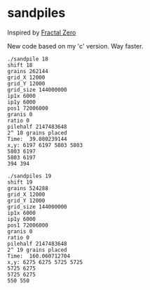 # sandpiles

Inspired by
[Fractal Zero](https://www.youtube.com/watch?v=1MtEUErz7Gg)


New code based on my 'c' version. Way faster. 

```
./sandpile 18
shift 18
grains 262144
grid_X 12000
grid_Y 12000
grid_size 144000000
ip1x 6000
ip1y 6000
pos1 72006000
granis 0
ratio 0
pilehalf 2147483648
2^ 18 grains placed
Time:  39.080239144
x,y: 6197 6197 5803 5803
5803 6197
5803 6197
394 394
```

```
./sandpiles 19
shift 19
grains 524288
grid_X 12000
grid_Y 12000
grid_size 144000000
ip1x 6000
ip1y 6000
pos1 72006000
granis 0
ratio 0
pilehalf 2147483648
2^ 19 grains placed
Time:  160.060712704
x,y: 6275 6275 5725 5725
5725 6275
5725 6275
550 550
```

